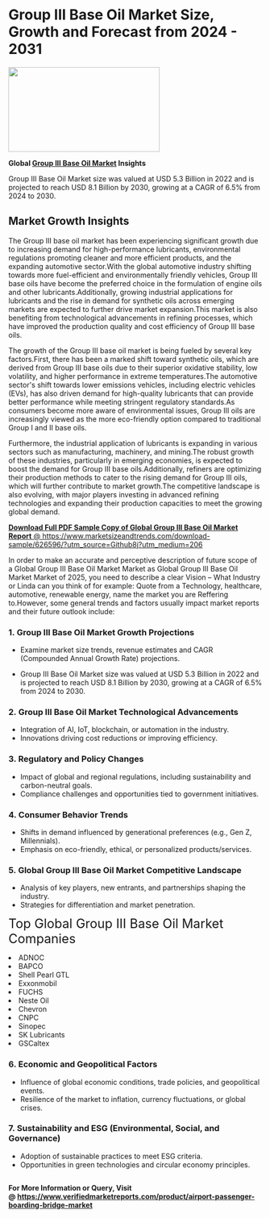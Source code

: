 <H1>Group III Base Oil Market Size, Growth and Forecast from 2024 - 2031</H1><img class="aligncenter size-medium wp-image-584254" src="https://thirdeyenews.in/wp-content/uploads/2024/09/Global-Market-Research-300x168.jpeg" alt="" width="300" height="168" /><p><strong>Global&nbsp;<a href="https://www.marketsizeandtrends.com/download-sample/626596/?utm_source=Github8j?utm_medium=206">Group III Base Oil Market</a> Insights</strong></p><p>Group III Base Oil Market size was valued at USD 5.3 Billion in 2022 and is projected to reach USD 8.1 Billion by 2030, growing at a CAGR of 6.5% from 2024 to 2030.</p><p><h2>Market Growth Insights</h2> <p>The Group III base oil market has been experiencing significant growth due to increasing demand for high-performance lubricants, environmental regulations promoting cleaner and more efficient products, and the expanding automotive sector.With the global automotive industry shifting towards more fuel-efficient and environmentally friendly vehicles, Group III base oils have become the preferred choice in the formulation of engine oils and other lubricants.Additionally, growing industrial applications for lubricants and the rise in demand for synthetic oils across emerging markets are expected to further drive market expansion.This market is also benefiting from technological advancements in refining processes, which have improved the production quality and cost efficiency of Group III base oils.</p> <p><a href="#download-sample"></a></p> <p>The growth of the Group III base oil market is being fueled by several key factors.First, there has been a marked shift toward synthetic oils, which are derived from Group III base oils due to their superior oxidative stability, low volatility, and higher performance in extreme temperatures.The automotive sector's shift towards lower emissions vehicles, including electric vehicles (EVs), has also driven demand for high-quality lubricants that can provide better performance while meeting stringent regulatory standards.As consumers become more aware of environmental issues, Group III oils are increasingly viewed as the more eco-friendly option compared to traditional Group I and II base oils.</p> <p>Furthermore, the industrial application of lubricants is expanding in various sectors such as manufacturing, machinery, and mining.The robust growth of these industries, particularly in emerging economies, is expected to boost the demand for Group III base oils.Additionally, refiners are optimizing their production methods to cater to the rising demand for Group III oils, which will further contribute to market growth.The competitive landscape is also evolving, with major players investing in advanced refining technologies and expanding their production capacities to meet the growing global demand.</p> <p><a href="#get-more"></p><p><span class=""><strong>Download Full PDF Sample Copy of Global Group III Base Oil Market Report</strong> @ <a href="https://www.marketsizeandtrends.com/download-sample/626596/?utm_source=Github8j?utm_medium=206" target="_blank">https://www.marketsizeandtrends.com/download-sample/626596/?utm_source=Github8j?utm_medium=206</a></span></p><p>In order to make an accurate and perceptive description of future scope of a Global&nbsp;Group III Base Oil Market Market as Global&nbsp;Group III Base Oil Market Market of 2025, you need to describe a clear Vision &ndash; What Industry or Linda can you think of for example: Quote from a Technology, healthcare, automotive, renewable energy, name the market you are Reffering to.However, some general trends and factors usually impact market reports and their future outlook include:</p><h3>1.&nbsp;<strong>Group III Base Oil Market Growth Projections</strong></h3><ul><li>Examine market size trends, revenue estimates and CAGR (Compounded Annual Growth Rate) projections.</li><li><p>Group III Base Oil Market size was valued at USD 5.3 Billion in 2022 and is projected to reach USD 8.1 Billion by 2030, growing at a CAGR of 6.5% from 2024 to 2030.</p></li></ul><h3>2.&nbsp;<strong>Group III Base Oil Market Technological Advancements</strong></h3><ul><li>Integration of AI, IoT, blockchain, or automation in the industry.</li><li>Innovations driving cost reductions or improving efficiency.</li></ul><h3>3.&nbsp;<strong>Regulatory and Policy Changes</strong></h3><ul><li>Impact of global and regional regulations, including sustainability and carbon-neutral goals.</li><li>Compliance challenges and opportunities tied to government initiatives.</li></ul><h3>4.&nbsp;<strong>Consumer Behavior Trends</strong></h3><ul><li>Shifts in demand influenced by generational preferences (e.g., Gen Z, Millennials).</li><li>Emphasis on eco-friendly, ethical, or personalized products/services.</li></ul><h3>5.&nbsp;<strong>Global Group III Base Oil Market Competitive Landscape</strong></h3><ul><li>Analysis of key players, new entrants, and partnerships shaping the industry.</li><li>Strategies for differentiation and market penetration.</li></ul><p data-pm-slice="1 1 []"><span style="color: inherit; font-family: inherit; font-size: 25px;">Top Global Group III Base Oil Market Companies</span></p><div class="" data-test-id=""><p><li>ADNOC</li><li> BAPCO</li><li> Shell Pearl GTL</li><li> Exxonmobil</li><li> FUCHS</li><li> Neste Oil</li><li> Chevron</li><li> CNPC</li><li> Sinopec</li><li> SK Lubricants</li><li> GSCaltex</li></p></div><h3>6.&nbsp;<strong>Economic and Geopolitical Factors</strong></h3><ul><li>Influence of global economic conditions, trade policies, and geopolitical events.</li><li>Resilience of the market to inflation, currency fluctuations, or global crises.</li></ul><h3>7.&nbsp;<strong>Sustainability and ESG (Environmental, Social, and Governance)</strong></h3><ul><li>Adoption of sustainable practices to meet ESG criteria.</li><li>Opportunities in green technologies and circular economy principles.</li></ul><h2><strong style="font-size: 14px;">For More Information or Query, Visit @&nbsp;</strong><a style="background-color: #ffffff; font-size: 14px;" href="https://www.marketsizeandtrends.com/report/group-iii-base-oil-market/" target="_blank">https://www.verifiedmarketreports.com/product/airport-passenger-boarding-bridge-market</a></h2>
